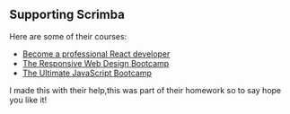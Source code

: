 ## Supporting Scrimba

Here are some of their courses:

- [Become a professional React developer](https://scrimba.com/course/greact)
- [The Responsive Web Design Bootcamp](https://scrimba.com/course/gresponsive)
- [The Ultimate JavaScript Bootcamp](https://scrimba.com/course/gjavascript)

I made this with their help,this was part of their homework so to say hope you like it!
